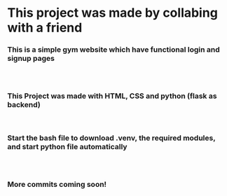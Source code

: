 # This project was made by collabing with a friend
<h3>This is a simple gym website which have functional login and signup pages<h3><br>
<h3>This Project was made with HTML, CSS and python (flask as backend)</h3><br>
<h3> Start the bash file to download .venv, the required modules, and start python file automatically<h3><br>
<h3>More commits coming soon!<h3>
